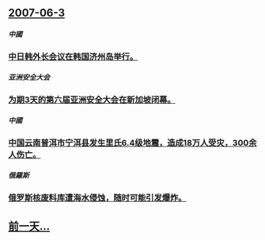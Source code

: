 ## [2007-06-3](/zh/news/2007/06/3/index.md)

##### 中國
### [中日韩外长会议在韩国济州岛举行。](/zh/news/2007/06/3/中日韩外长会议在韩国济州岛举行.md)
##### 亚洲安全大会
### [为期3天的第六届亚洲安全大会在新加坡闭幕。](/zh/news/2007/06/3/为期3天的第六届亚洲安全大会在新加坡闭幕.md)
##### 中國
### [中国云南普洱市宁洱县发生里氏6.4级地震，造成18万人受灾，300余人伤亡。](/zh/news/2007/06/3/中国云南普洱市宁洱县发生里氏64级地震-造成18万人受灾-300余人伤亡.md)
##### 俄羅斯
### [俄罗斯核废料库遭海水侵蚀，随时可能引发爆炸。](/zh/news/2007/06/3/俄罗斯核废料库遭海水侵蚀-随时可能引发爆炸.md)
## [前一天...](/zh/news/2007/06/2/index.md)

